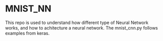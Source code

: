 # MNIST_NN
This repo is used to understand how different type of Neural Network works, and how to achitecture a neural network. The mnist_cnn.py follows examples from keras.
